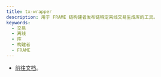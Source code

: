 ```yaml
---
title: tx-wrapper
description: 用于 FRAME 链构建者发布链特定离线交易生成库的工具。
keywords:
  - 交易
  - 离线
  - 库
  - 构建者
  - FRAME
---
```


- [前往文档](https://github.com/paritytech/txwrapper-core)。

